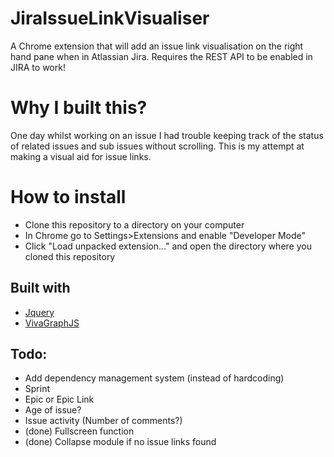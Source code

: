 # JiraIssueLinkVisualiser

A Chrome extension that will add an issue link visualisation on the right hand pane when in Atlassian Jira. Requires the REST API to be enabled in JIRA to work!

# Why I built this?
 One day whilst working on an issue I had trouble keeping track of the status of related issues and sub issues without scrolling. This is my attempt at making a visual aid for issue links.

# How to install

* Clone this repository to a directory on your computer
* In Chrome go to Settings>Extensions and enable "Developer Mode"
* Click "Load unpacked extension..." and open the directory where you cloned this repository

## Built with
* [Jquery](https://github.com/jquery/jquery)
* [VivaGraphJS](https://github.com/anvaka/VivaGraphJS/)


## Todo:
* Add dependency management system (instead of hardcoding)
* Sprint
* Epic or Epic Link
* Age of issue?
* Issue activity (Number of comments?)
* (done) Fullscreen function
* (done) Collapse module if no issue links found
